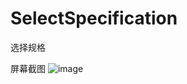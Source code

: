 # SelectSpecification
选择规格

屏幕截图
![image](https://github.com/ziyilixin/BaiSiBuDeJie/blob/master/百思不得姐/百思不得姐/Classes/Picture/1.gif?raw=true)
